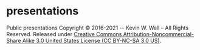 # presentations
Public presentations
Copyright © 2016-2021 -- Kevin W. Wall – All Rights Reserved.
Released under [Creative Commons Attribution-Noncommercial-Share Alike 3.0 United States License (CC BY-NC-SA 3.0 US)](https://creativecommons.org/licenses/by-nc-sa/3.0/us/).
